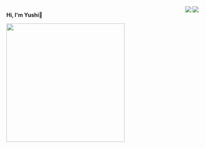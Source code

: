 
<a href="https://github.com/YoshieYuushi#gh-light-mode-only">
  <img align="right" src="https://github-readme-stats-git-masterrstaa-rickstaa.vercel.app/api?username=YoshieYuushi&show_icons=true&icon_color=805AD5&text_color=718096&bg_color=ffffff&hide_title=true#gh-light-mode-only"/>
</a>
<a href="https://github.com/YoshieYuushi#gh-dark-mode-only">
  <img align="right" src="https://github-readme-stats-git-masterrstaa-rickstaa.vercel.app/api?username=YoshieYuushi&show_icons=true&hide_title=true&theme=merko#gh-dark-mode-only"/>
</a>

<b>Hi, I'm Yushi👋</b>

<a href="https://github.com/YoshieYuushi">
  <img src = 'https://cdn.acwing.com/media/article/image/2022/07/12/52520_f251725801-typing-github.gif' width="310"/>
</a>

<br>

<!--<a href="https://YoshieYuushi.com">
  <img src="https://img.shields.io/badge/Author-YoshieYuushi-blue" />
</a>-->

<!--<a href="https://github.com/YoshieYuushi">
  <img src="https://komarev.com/ghpvc/?username=YoshieYuushi" />
</a>-->

<!-- markdown style -->
<!--![](https://img.shields.io/badge/Author-tonngw-blue) ![](https://komarev.com/ghpvc/?username=tonngw)-->
<!--
**tonngw/tonngw** is a ✨ _special_ ✨ repository because its `README.md` (this file) appears on your GitHub profile.

Here are some ideas to get you started:

- 🔭 I’m currently working on ...
- 🌱 I’m currently learning ...
- 👯 I’m looking to collaborate on ...
- 🤔 I’m looking for help with ...
- 💬 Ask me about ...
- 📫 How to reach me: ...
- 😄 Pronouns: ...
- ⚡ Fun fact: ...
-->
